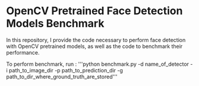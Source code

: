 # OpenCV Pretrained Face Detection Models Benchmark

In this repository, I provide the code necessary to perform face detection with OpenCV pretrained models,
as well as the code to benchmark their performance.

To perform benchmark, run : '''python benchmark.py -d name_of_detector -i path_to_image_dir -p path_to_prediction_dir -g path_to_dir_where_ground_truth_are_stored'''
